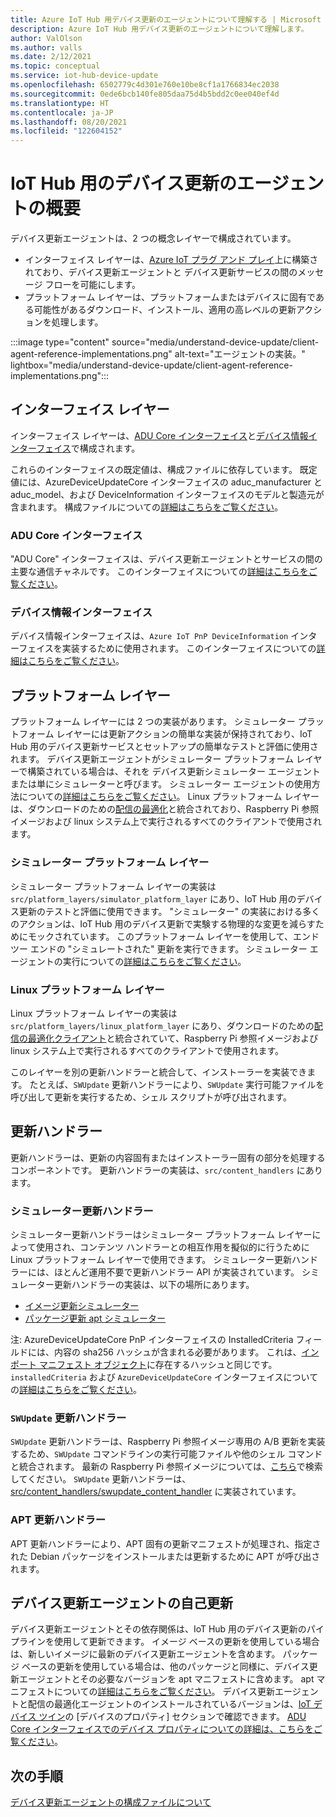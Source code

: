 ```yaml
---
title: Azure IoT Hub 用デバイス更新のエージェントについて理解する | Microsoft Docs
description: Azure IoT Hub 用デバイス更新のエージェントについて理解します。
author: ValOlson
ms.author: valls
ms.date: 2/12/2021
ms.topic: conceptual
ms.service: iot-hub-device-update
ms.openlocfilehash: 6502779c4d301e760e10be8cf1a1766834ec2038
ms.sourcegitcommit: 0ede6bcb140fe805daa75d4b5bdd2c0ee040ef4d
ms.translationtype: HT
ms.contentlocale: ja-JP
ms.lasthandoff: 08/20/2021
ms.locfileid: "122604152"
---
```

# <a name="device-update-for-iot-hub-agent-overview"></a>IoT Hub 用のデバイス更新のエージェントの概要

デバイス更新エージェントは、2 つの概念レイヤーで構成されています。

* インターフェイス レイヤーは、[Azure IoT プラグ アンド プレイ](../iot-develop/overview-iot-plug-and-play.md)上に構築されており、デバイス更新エージェントと デバイス更新サービスの間のメッセージ フローを可能にします。
* プラットフォーム レイヤーは、プラットフォームまたはデバイスに固有である可能性があるダウンロード、インストール、適用の高レベルの更新アクションを処理します。

:::image type="content" source="media/understand-device-update/client-agent-reference-implementations.png" alt-text="エージェントの実装。" lightbox="media/understand-device-update/client-agent-reference-implementations.png":::

## <a name="the-interface-layer"></a>インターフェイス レイヤー

インターフェイス レイヤーは、[ADU Core インターフェイス](https://github.com/Azure/iot-hub-device-update/tree/main/src/agent/adu_core_interface)と[デバイス情報インターフェイス](https://github.com/Azure/iot-hub-device-update/tree/main/src/agent/device_info_interface)で構成されます。

これらのインターフェイスの既定値は、構成ファイルに依存しています。 既定値には、AzureDeviceUpdateCore インターフェイスの aduc_manufacturer と aduc_model、および DeviceInformation インターフェイスのモデルと製造元が含まれます。 構成ファイルについての[詳細はこちらをご覧ください](device-update-configuration-file.md)。

### <a name="adu-core-interface"></a>ADU Core インターフェイス

"ADU Core" インターフェイスは、デバイス更新エージェントとサービスの間の主要な通信チャネルです。 このインターフェイスについての[詳細はこちらをご覧ください](device-update-plug-and-play.md#adu-core-interface)。

### <a name="device-information-interface"></a>デバイス情報インターフェイス

デバイス情報インターフェイスは、`Azure IoT PnP DeviceInformation` インターフェイスを実装するために使用されます。 このインターフェイスについての[詳細はこちらをご覧ください](device-update-plug-and-play.md#device-information-interface)。

## <a name="the-platform-layer"></a>プラットフォーム レイヤー

プラットフォーム レイヤーには 2 つの実装があります。 シミュレーター プラットフォーム レイヤーには更新アクションの簡単な実装が保持されており、IoT Hub 用のデバイス更新サービスとセットアップの簡単なテストと評価に使用されます。 デバイス更新エージェントがシミュレーター プラットフォーム レイヤーで構築されている場合は、それを デバイス更新シミュレーター エージェントまたは単にシミュレーターと呼びます。 シミュレーター エージェントの使用方法についての[詳細はこちらをご覧ください](https://github.com/Azure/iot-hub-device-update/blob/main/docs/agent-reference/how-to-run-agent.md)。 Linux プラットフォーム レイヤーは、ダウンロードのための[配信の最適化](https://github.com/microsoft/do-client)と統合されており、Raspberry Pi 参照イメージおよび linux システム上で実行されるすべてのクライアントで使用されます。

### <a name="simulator-platform-layer"></a>シミュレーター プラットフォーム レイヤー

シミュレーター プラットフォーム レイヤーの実装は `src/platform_layers/simulator_platform_layer` にあり、IoT Hub 用のデバイス更新のテストと評価に使用できます。  "シミュレーター" の実装における多くのアクションは、IoT Hub 用のデバイス更新で実験する物理的な変更を減らすためにモックされています。  このプラットフォーム レイヤーを使用して、エンド ツー エンドの "シミュレートされた" 更新を実行できます。 シミュレーター エージェントの実行についての[詳細はこちらをご覧ください](https://github.com/Azure/iot-hub-device-update/blob/main/docs/agent-reference/how-to-run-agent.md)。

### <a name="linux-platform-layer"></a>Linux プラットフォーム レイヤー

Linux プラットフォーム レイヤーの実装は `src/platform_layers/linux_platform_layer` にあり、ダウンロードのための[配信の最適化クライアント](https://github.com/microsoft/do-client/releases)と統合されていて、Raspberry Pi 参照イメージおよび linux システム上で実行されるすべてのクライアントで使用されます。

このレイヤーを別の更新ハンドラーと統合して、インストーラーを実装できます。 たとえば、`SWUpdate` 更新ハンドラーにより、`SWUpdate` 実行可能ファイルを呼び出して更新を実行するため、シェル スクリプトが呼び出されます。

## <a name="update-handlers"></a>更新ハンドラー

更新ハンドラーは、更新の内容固有またはインストーラー固有の部分を処理するコンポーネントです。 更新ハンドラーの実装は、`src/content_handlers` にあります。

### <a name="simulator-update-handler"></a>シミュレーター更新ハンドラー

シミュレーター更新ハンドラーはシミュレーター プラットフォーム レイヤーによって使用され、コンテンツ ハンドラーとの相互作用を擬似的に行うために Linux プラットフォーム レイヤーで使用できます。 シミュレーター更新ハンドラーには、ほとんど運用不要で更新ハンドラー API が実装されています。 シミュレーター更新ハンドラーの実装は、以下の場所にあります。
* [イメージ更新シミュレーター](https://github.com/Azure/iot-hub-device-update/blob/main/src/content_handlers/swupdate_handler/inc/aduc/swupdate_simulator_handler.hpp)
* [パッケージ更新 apt シミュレーター](https://github.com/Azure/iot-hub-device-update/blob/main/src/content_handlers/apt_handler/inc/aduc/apt_simulator_handler.hpp)

注: AzureDeviceUpdateCore PnP インターフェイスの InstalledCriteria フィールドには、内容の sha256 ハッシュが含まれる必要があります。 これは、[インポート マニフェスト オブジェクト](import-update.md#create-a-device-update-import-manifest)に存在するハッシュと同じです。 `installedCriteria` および `AzureDeviceUpdateCore` インターフェイスについての[詳細はこちらをご覧ください](device-update-plug-and-play.md)。

### <a name="swupdate-update-handler"></a>`SWUpdate` 更新ハンドラー

`SWUpdate` 更新ハンドラーは、Raspberry Pi 参照イメージ専用の A/B 更新を実装するため、`SWUpdate` コマンドラインの実行可能ファイルや他のシェル コマンドと統合されます。 最新の Raspberry Pi 参照イメージについては、[こちら](https://github.com/Azure/iot-hub-device-update/releases)で検索してください。 `SWUpdate` 更新ハンドラーは、[src/content_handlers/swupdate_content_handler](https://github.com/Azure/iot-hub-device-update/tree/main/src/content_handlers/swupdate_handler) に実装されています。

### <a name="apt-update-handler"></a>APT 更新ハンドラー

APT 更新ハンドラーにより、APT 固有の更新マニフェストが処理され、指定された Debian パッケージをインストールまたは更新するために APT が呼び出されます。

## <a name="self-update-device-update-agent"></a>デバイス更新エージェントの自己更新

デバイス更新エージェントとその依存関係は、IoT Hub 用のデバイス更新のパイプラインを使用して更新できます。 イメージ ベースの更新を使用している場合は、新しいイメージに最新のデバイス更新エージェントを含めます。 パッケージ ベースの更新を使用している場合は、他のパッケージと同様に、デバイス更新エージェントとその必要なバージョンを apt マニフェストに含めます。 apt マニフェストについての[詳細はこちらをご覧ください](device-update-apt-manifest.md)。 デバイス更新エージェントと配信の最適化エージェントのインストールされているバージョンは、[IoT デバイス ツイン](../iot-hub/iot-hub-devguide-device-twins.md)の [デバイスのプロパティ] セクションで確認できます。 [ADU Core インターフェイスでのデバイス プロパティについての詳細は、こちらをご覧ください](device-update-plug-and-play.md#device-properties)。

## <a name="next-steps"></a>次の手順
[デバイス更新エージェントの構成ファイルについて](device-update-configuration-file.md)